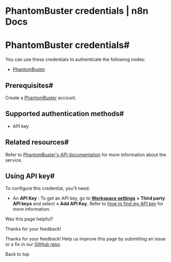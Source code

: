 # PhantomBuster credentials | n8n Docs

[ ](https://github.com/n8n-io/n8n-docs/edit/main/docs/integrations/builtin/credentials/phantombuster.md "Edit this page")

# PhantomBuster credentials#

You can use these credentials to authenticate the following nodes:

  * [PhantomBuster](../../app-nodes/n8n-nodes-base.phantombuster/)

## Prerequisites#

Create a [PhantomBuster](https://www.phantombuster.com/) account.

## Supported authentication methods#

  * API key

## Related resources#

Refer to [PhantomBuster's API documentation](https://hub.phantombuster.com/reference) for more information about the service.

## Using API key#

To configure this credential, you'll need:

  * An **API Key** : To get an API key, go to [**Workspace settings**](https://phantombuster.com/workspace-settings) **> Third party API keys** and select **\+ Add API Key**. Refer to [How to find my API key](https://hub.phantombuster.com/docs/api#how-to-find-my-api-key) for more information.

Was this page helpful? 

Thanks for your feedback! 

Thanks for your feedback! Help us improve this page by submitting an issue or a fix in our [GitHub repo](https://github.com/n8n-io/n8n-docs). 

Back to top